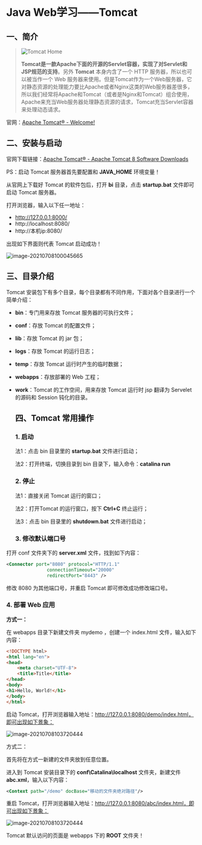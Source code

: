 # Java Web学习——Tomcat

## 一、简介

> ![Tomcat Home](https://pic.try-hard.cn/blog/2022/12/13/20221213-140931.png)
>
> **Tomcat是一款Apache下面的开源的Servlet容器，实现了对Servlet和JSP规范的支持**。另外 **Tomcat** 本身内含了一个 HTTP 服务器，所以也可以被当作一个 Web 服务器来使用。但是Tomcat作为一个Web服务器，它对静态资源的处理能力要比Apache或者Nginx这类的Web服务器差很多，所以我们经常将Apache和Tomcat（或者是Nginx和Tomcat）组合使用，Apache来充当Web服务器处理静态资源的请求，Tomcat充当Servlet容器来处理动态请求。

官网：[Apache Tomcat® - Welcome!](https://tomcat.apache.org/)

## 二、安装与启动

官网下载链接：[Apache Tomcat® - Apache Tomcat 8 Software Downloads](https://tomcat.apache.org/download-80.cgi)

PS：启动 Tomcat 服务器首先要配置和 **JAVA_HOME** 环境变量！

从官网上下载好 Tomcat 的软件包后，打开 **bi** 目录，点击 **startup.bat** 文件即可启动 Tomcat 服务器。

打开浏览器，输入以下任一地址：

- http://127.0.0.1:8000/
- http://localhost:8080/
- http://本机ip:8080/

出现如下界面则代表 Tomcat 启动成功！

![image-20210708100045665](https://pic.try-hard.cn/blog/2022/12/13/20221213-140954.png)

## 三、目录介绍

Tomcat 安装包下有多个目录，每个目录都有不同作用，下面对各个目录进行一个简单介绍：

- **bin**：专门用来存放 Tomcat 服务器的可执行文件；

- **conf**：存放 Tomcat 的配置文件；

- **lib**：存放 Tomcat 的 jar 包；

- **logs**：存放 Tomcat 的运行日志；

- **temp**：存放 Tomcat 运行时产生的临时数据；

- **webapps**：存放部署的 Web 工程；

- **work**：Tomcat 的工作空间，用来存放 Tomcat 运行时 jsp 翻译为 Servelet 的源码和 Session 钝化的目录。

  ## 四、Tomcat 常用操作

  ### 1. 启动

  法1：点击  bin 目录里的 **startup.bat** 文件进行启动；

  法2：打开终端，切换目录到 bin 目录下，输入命令：**catalina run**

  ### 2. 停止

  法1：直接关闭 Tomcat 运行的窗口；

  法2：打开Tomcat 的运行窗口，按下 **Ctrl+C** 终止运行；

  法3：点击  bin 目录里的 **shutdown.bat** 文件进行启动；

  ### 3. 修改默认端口号

打开 conf 文件夹下的 **server.xml** 文件，找到如下内容：

```xml
<Connector port="8080" protocol="HTTP/1.1"
               connectionTimeout="20000"
               redirectPort="8443" />
```

修改 8080 为其他端口号，并重启 Tomcat 即可修改成功修改端口号。

### 4. 部署 Web 应用

**方式一：**

在 webapps 目录下新建文件夹 mydemo ，创建一个 index.html 文件，输入如下内容：

```html
<!DOCTYPE html>
<html lang="en">
<head>
    <meta charset="UTF-8">
    <title>Title</title>
</head>
<body>
<h1>Hello, World!</h1>
</body>
</html>
```

启动 Tomcat，打开浏览器输入地址：http://127.0.0.1:8080/demo/index.html，即可出现如下景象：

![image-20210708103720444](https://pic.try-hard.cn/blog/2022/12/13/20221213-141009.png)

方式二：

首先将在方式一新建的文件夹放到任意位置。

进入到 Tomcat 安装目录下的 **conf\Catalina\localhost** 文件夹，新建文件 **abc.xml**，输入以下内容：

```xml
<Context path="/demo" docBase="移动的文件夹绝对路径"/>
```

重启 Tomcat，打开浏览器输入地址：http://127.0.0.1:8080/abc/index.html，即可出现如下景象：

![image-20210708103720444](https://pic.try-hard.cn/blog/2022/12/13/20221213-141017.png)



Tomcat 默认访问的页面是 webapps 下的 **ROOT** 文件夹！

